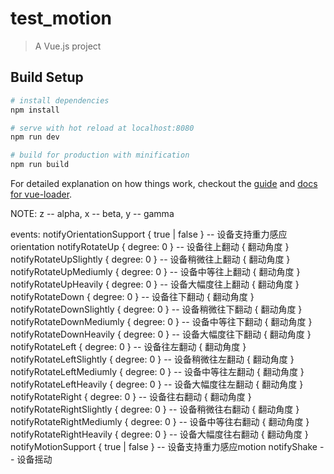 # test_motion

> A Vue.js project

## Build Setup

``` bash
# install dependencies
npm install

# serve with hot reload at localhost:8080
npm run dev

# build for production with minification
npm run build
```

For detailed explanation on how things work, checkout the [guide](http://vuejs-templates.github.io/webpack/) and [docs for vue-loader](http://vuejs.github.io/vue-loader).


NOTE: z -- alpha, x -- beta, y -- gamma

events:
notifyOrientationSupport { true | false } -- 设备支持重力感应orientation
notifyRotateUp { degree: 0 } -- 设备往上翻动 { 翻动角度 }
notifyRotateUpSlightly { degree: 0 }  -- 设备稍微往上翻动 { 翻动角度 }
notifyRotateUpMediumly { degree: 0 }  -- 设备中等往上翻动 { 翻动角度 }
notifyRotateUpHeavily { degree: 0 }  -- 设备大幅度往上翻动 { 翻动角度 }
notifyRotateDown { degree: 0 } -- 设备往下翻动 { 翻动角度 }
notifyRotateDownSlightly { degree: 0 }  -- 设备稍微往下翻动 { 翻动角度 }
notifyRotateDownMediumly { degree: 0 }  -- 设备中等往下翻动 { 翻动角度 }
notifyRotateDownHeavily { degree: 0 }  -- 设备大幅度往下翻动 { 翻动角度 }
notifyRotateLeft { degree: 0 } -- 设备往左翻动 { 翻动角度 }
notifyRotateLeftSlightly { degree: 0 }  -- 设备稍微往左翻动 { 翻动角度 }
notifyRotateLeftMediumly { degree: 0 }  -- 设备中等往左翻动 { 翻动角度 }
notifyRotateLeftHeavily { degree: 0 }  -- 设备大幅度往左翻动 { 翻动角度 }
notifyRotateRight { degree: 0 } -- 设备往右翻动 { 翻动角度 }
notifyRotateRightSlightly { degree: 0 }  -- 设备稍微往右翻动 { 翻动角度 }
notifyRotateRightMediumly { degree: 0 }  -- 设备中等往右翻动 { 翻动角度 }
notifyRotateRightHeavily { degree: 0 }  -- 设备大幅度往右翻动 { 翻动角度 }
notifyMotionSupport { true | false } -- 设备支持重力感应motion
notifyShake -- 设备摇动
